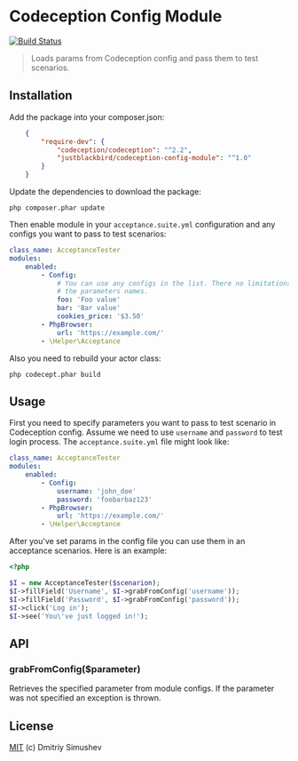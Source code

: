 # Codeception Config Module

[![Build Status](https://travis-ci.org/JustBlackBird/codeception-config-module.svg)](https://travis-ci.org/JustBlackBird/codeception-config-module)

> Loads params from Codeception config and pass them to test scenarios.


## Installation

Add the package into your composer.json:

```json
    {
        "require-dev": {
            "codeception/codeception": "^2.2",
            "justblackbird/codeception-config-module": "^1.0"
        }
    }
```

Update the dependencies to download the package:

    php composer.phar update

Then enable module in your `acceptance.suite.yml` configuration and any configs
you want to pass to test scenarios:

```yaml
class_name: AcceptanceTester
modules:
    enabled:
        - Config:
            # You can use any configs in the list. There no limitations on
            # the parameters names.
            foo: 'Foo value'
            bar: 'Bar value'
            cookies_price: '$3.50'
        - PhpBrowser:
            url: 'https://example.com/'
        - \Helper\Acceptance
```

Also you need to rebuild your actor class:

    php codecept.phar build


## Usage

First you need to specify parameters you want to pass to test scenario in
Codeception config. Assume we need to use `username` and `password` to test login
process. The `acceptance.suite.yml` file might look like:

```yaml
class_name: AcceptanceTester
modules:
    enabled:
        - Config:
            username: 'john_doe'
            password: 'foobarbaz123'
        - PhpBrowser:
            url: 'https://example.com/'
        - \Helper\Acceptance
```

After you've set params in the config file you can use them in an acceptance
scenarios. Here is an example:

```php
<?php

$I = new AcceptanceTester($scenarion);
$I->fillField('Username', $I->grabFromConfig('username'));
$I->fillField('Password', $I->grabFromConfig('password'));
$I->click('Log in');
$I->see('You\'ve just logged in!');

```


## API

### grabFromConfig($parameter)

Retrieves the specified parameter from module configs. If the parameter was not
specified an exception is thrown.


## License

[MIT](http://opensource.org/licenses/MIT) (c) Dmitriy Simushev

